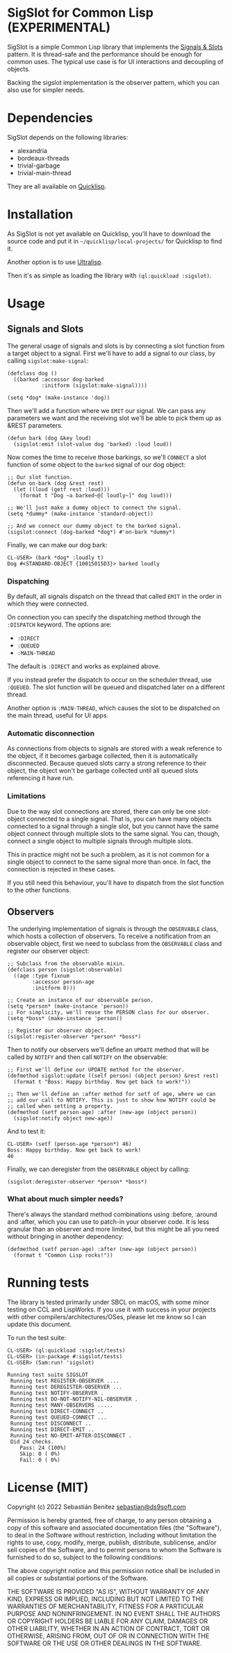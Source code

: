 # SigSlot for Common Lisp (EXPERIMENTAL)

SigSlot is a simple Common Lisp library that implements the [Signals &
Slots](https://en.wikipedia.org/wiki/Signals_and_slots) pattern.
It is thread-safe and the performance should be enough
for common uses. The typical use case is for UI interactions and decoupling
of objects.

Backing the sigslot implementation is the observer
pattern, which you can also use for simpler needs.


# Dependencies

SigSlot depends on the following libraries:

* alexandria
* bordeaux-threads
* trivial-garbage
* trivial-main-thread

They are all available on [Quicklisp](https://www.quicklisp.org).


# Installation

As SigSlot is not yet available on Quicklisp, you'll have to download
the source code and put it in `~/quicklisp/local-projects/` for
Quicklisp to find it.

Another option is to use [Ultralisp](https://ultralisp.org/).

Then it's as simple as loading the library with `(ql:quickload :sigslot)`.


# Usage

## Signals and Slots

The general usage of signals and slots is by connecting a slot
function from a target object to a signal. First we'll have to add a signal
to our class, by calling `sigslot:make-signal`:

    (defclass dog ()
      ((barked :accessor dog-barked
               :initform (sigslot:make-signal))))
           
    (setq *dog* (make-instance 'dog))

Then we'll add a function where we `EMIT` our signal. We can pass any
parameters we want and the receiving slot we'll be able to pick them
up as &REST parameters.

    (defun bark (dog &key loud)
      (sigslot:emit (slot-value dog 'barked) :loud loud))

Now comes the time to receive those barkings, so we'll `CONNECT` a slot
function of some object to the `barked` signal of our dog object:

    ;; Our slot function.
    (defun on-bark (dog &rest rest)
      (let ((loud (getf rest :loud)))
        (format t "Dog ~a barked~@[ loudly~]" dog loud)))

    ;; We'll just make a dummy object to connect the signal.
    (setq *dummy* (make-instance 'standard-object))

    ;; And we connect our dummy object to the barked signal.
    (sigslot:connect (dog-barked *dog*) #'on-bark *dummy*)


Finally, we can make our dog bark:

    CL-USER> (bark *dog* :loudly t)
    Dog #<STANDARD-OBJECT {10015015D3}> barked loudly

### Dispatching

By default, all signals dispatch on the thread that called `EMIT` in
the order in which they were connected.

On connection you can specify the dispatching method through the `:DISPATCH`
keyword. The options are:

* `:DIRECT`
* `:QUEUED`
* `:MAIN-THREAD`

The default is `:DIRECT` and works as explained above.

If you instead prefer the dispatch to occur on the scheduler thread,
use `:QUEUED`. The slot function will be queued and dispatched later on a
different thread.

Another option is `:MAIN-THREAD`, which causes the slot to be dispatched on
the main thread, useful for UI apps.


### Automatic disconnection

As connections from objects to signals are stored with a weak reference to
the object, if it becomes garbage collected, then it is automatically
disconnected. Because queued slots carry a strong reference to their object,
the object won't be garbage collected until all queued slots referencing it
have run.


### Limitations

Due to the way slot connections are stored, there can only be one slot-object
connected to a single signal. That is, you can have many objects connected
to a signal through a single slot, but you cannot have the same object
connect through multiple slots to the same signal. You can, though, connect
a single object to multiple signals through multiple slots.

This in practice might not be such a problem, as it is not common for
a single object to connect to the same signal more than once. In fact,
the connection is rejected in these cases.

If you still need this behaviour, you'll have to dispatch from the
slot function to the other functions.

## Observers

The underlying implementation of signals is through the `OBSERVABLE`
class, which hosts a collection of observers. To receive a
notification from an observable object, first we need to subclass from
the `OBSERVABLE` class and register our observer object:

    ;; Subclass from the observable mixin.
    (defclass person (sigslot:observable)
      ((age :type fixnum
            :accessor person-age
            :initform 0)))

    ;; Create an instance of our observable person.
    (setq *person* (make-instance 'person))
    ;; For simplicity, we'll reuse the PERSON class for our observer.
    (setq *boss* (make-instance 'person))

    ;; Register our observer object.
    (sigslot:register-observer *person* *boss*)

Then to notify our observers we'll define an `UPDATE` method that will be
called by `NOTIFY` and then call `NOTIFY` on the observable:

    ;; First we'll define our UPDATE method for the observer.
    (defmethod sigslot:update ((self person) (object person) &rest rest)
      (format t "Boss: Happy birthday. Now get back to work!"))

    ;; Then we'll define an :after method for setf of age, where we can
    ;; add our call to NOTIFY. This is just to show how NOTIFY could be
    ;; called when setting a property.
    (defmethod (setf person-age) :after (new-age (object person))
      (sigslot:notify object new-age))

And to test it:

    CL-USER> (setf (person-age *person*) 46)
    Boss: Happy birthday. Now get back to work!
    46

Finally, we can deregister from the `OBSERVABLE` object by calling:

    (sigslot:deregister-observer *person* *boss*)

### What about much simpler needs?

There's always the standard method combinations using :before, :around
and :after, which you can use to patch-in your observer code. It is
less granular than an observer and more limited, but this might be all
you need without bringing in another dependency:

    (defmethod (setf person-age) :after (new-age (object person))
      (format t "Common Lisp rocks!"))


# Running tests

The library is tested primarily under SBCL on macOS, with some minor
testing on CCL and LispWorks. If you use it with success in your projects with
other compilers/architectures/OSes, please let me know so I can update this document.

To run the test suite:

    CL-USER> (ql:quickload :sigslot/tests)
    CL-USER> (in-package #:sigslot/tests)
    CL-USER> (5am:run! 'sigslot)

    Running test suite SIGSLOT
     Running test REGISTER-OBSERVER ....
     Running test DEREGISTER-OBSERVER ...
     Running test NOTIFY-OBSERVER .
     Running test DO-NOT-NOTIFY-NIL-OBSERVER .
     Running test MANY-OBSERVERS .....
     Running test DIRECT-CONNECT ..
     Running test QUEUED-CONNECT ...
     Running test DISCONNECT ..
     Running test DIRECT-EMIT ..
     Running test NO-EMIT-AFTER-DISCONNECT .
     Did 24 checks.
        Pass: 24 (100%)
        Skip: 0 ( 0%)
        Fail: 0 ( 0%)


# License (MIT)

Copyright (c) 2022 Sebastián Benítez <sebastian@ds9soft.com>

Permission is hereby granted, free of charge, to any person obtaining a copy
of this software and associated documentation files (the "Software"), to deal
in the Software without restriction, including without limitation the rights
to use, copy, modify, merge, publish, distribute, sublicense, and/or sell
copies of the Software, and to permit persons to whom the Software is
furnished to do so, subject to the following conditions:

The above copyright notice and this permission notice shall be included in all
copies or substantial portions of the Software.

THE SOFTWARE IS PROVIDED "AS IS", WITHOUT WARRANTY OF ANY KIND, EXPRESS OR
IMPLIED, INCLUDING BUT NOT LIMITED TO THE WARRANTIES OF MERCHANTABILITY,
FITNESS FOR A PARTICULAR PURPOSE AND NONINFRINGEMENT. IN NO EVENT SHALL THE
AUTHORS OR COPYRIGHT HOLDERS BE LIABLE FOR ANY CLAIM, DAMAGES OR OTHER
LIABILITY, WHETHER IN AN ACTION OF CONTRACT, TORT OR OTHERWISE, ARISING FROM,
OUT OF OR IN CONNECTION WITH THE SOFTWARE OR THE USE OR OTHER DEALINGS IN THE
SOFTWARE.
